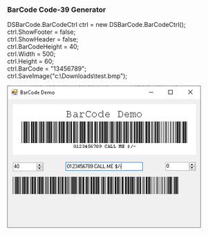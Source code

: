 ### BarCode Code-39 Generator

DSBarCode.BarCodeCtrl ctrl = new DSBarCode.BarCodeCtrl();   
ctrl.ShowFooter = false;   
ctrl.ShowHeader = false;			   
ctrl.BarCodeHeight = 40;   
ctrl.Width = 500;   
ctrl.Height = 60;   
ctrl.BarCode = "13456789";   
ctrl.SaveImage("c:\\Downloads\\test.bmp");   

![Test](/Test/bin/Debug/Test.png)
